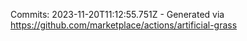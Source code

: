 Commits: 2023-11-20T11:12:55.751Z - Generated via https://github.com/marketplace/actions/artificial-grass
<br>
